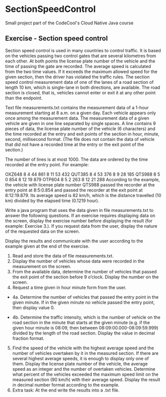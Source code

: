 # SectionSpeedControl
Small project part of the CodeCool's Cloud Native Java course

## Exercise - Section speed control
Section speed control is used in many countries to control traffic. It is based on the vehicles passing two control gates that are several kilometres from each other. At both points the license plate number of the vehicle and the time of passing the gate are recorded. The average speed is calculated from the two time values. If it exceeds the maximum allowed speed for the given section, then the driver has violated the traffic rules. The section speed control measurement data of one of the lanes of a road section of length 10 km, which is single-lane in both directions, are available. The road section is closed, that is, vehicles cannot enter or exit it at any other point than the endpoint.

Text file measurements.txt contains the measurement data of a 1-hour measurement starting at 8 a.m. on a given day. Each vehicle appears only once among the measurement data. The measurement data of a given vehicle are given in one line separated by single spaces. A line contains 9 pieces of data, the license plate number of the vehicle (6 characters) and the time recorded at the entry and exit points of the section in hour, minute, second, millisecond format. (The file does not contain the data of vehicle that did not have a recorded time at the entry or the exit point of the section.)

The number of lines is at most 1000. The data are ordered by the time recorded at the entry point. For example:

OXZ648 8 4 44 861 8 11 53 432
QUT385 8 4 53 376 8 9 28 185
QTS988 8 5 0 854 8 12 19 879
OTP604 8 5 2 263 8 12 21 288
According to the example, the vehicle with license plate number QTS988 passed the recorder at the entry point at 8:5:0.854 and passed the recorder at the exit point at 8:12:19.879. Its average speed is 82 km/h, which is the distance travelled (10 km) divided by the elapsed time (0.1219 hour).

Write a java program that uses the data given in file measurements.txt to answer the following questions. If an exercise requires displaying data on the screen, display the exercise number before displaying the result (for example: Exercise 3.). If you request data from the user, display the nature of the requested data on the screen.

Display the results and communicate with the user according to the example given at the end of the exercise.

1. Read and store the data of file measurements.txt.
2. Display the number of vehicles whose data were recorded in the measurement on the screen.
3. From the available data, determine the number of vehicles that passed the exit point of the section before 9 o’clock. Display the number on the screen.
4. Request a time given in hour minute form from the user.
* 4a. Determine the number of vehicles that passed the entry point in the given minute. If in the given minute no vehicle passed the entry point, then display value 0.

* 4b. Determine the traffic intensity, which is the number of vehicle on the road section in the minute that starts at the given minute (e.g. if the given hour minute is 08:09, then between 08:09:00.000-08:09:59.999) divided by the length of the road section. Display the value in decimal fraction format.

5. Find the speed of the vehicle with the highest average speed and the number of vehicles overtaken by it in the measured section. If there are several highest average speeds, it is enough to display only one of them. Display the license plate number of the vehicle, the average speed as an integer and the number of overtaken vehicles.
Determine what percent of the vehicles exceeded the maximum speed limit on the measured section (90 km/h) with their average speed. Display the result in decimal number format according to the example.
6. Extra task: At the end write the results into a .txt file.
